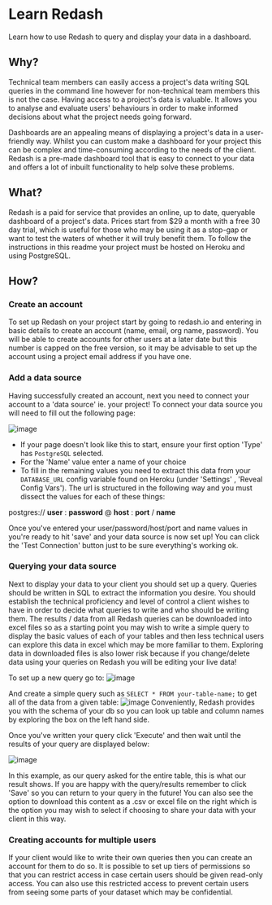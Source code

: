 # Learn Redash
Learn how to use Redash to query and display your data in a dashboard.

## Why?
Technical team members can easily access a project's data writing SQL queries in the command line however for non-technical team members this is not the case. Having access to a project's data is valuable. It allows you to analyse and evaluate users' behaviours in order to make informed decisions about what the project needs going forward.

Dashboards are an appealing means of displaying a project's data in a user-friendly way. Whilst you can custom make a dashboard for your project this can be complex and time-consuming according to the needs of the client. Redash is a pre-made dashboard tool that is easy to connect to your data and offers a lot of inbuilt functionality to help solve these problems.

## What?

Redash is a paid for service that provides an online, up to date, queryable dashboard of a project's data. Prices start from $29 a month with a free 30 day trial, which is useful for those who may be using it as a stop-gap or want to test the waters of whether it will truly benefit them. To follow the instructions in this readme your project must be hosted on Heroku and using PostgreSQL.

## How?

### Create an account

To set up Redash on your project start by going to redash.io and entering in basic details to create an account (name, email, org name, password). You will be able to create accounts for other users at a later date but this number is capped on the free version, so it may be advisable to set up the account using a project email address if you have one.

### Add a data source

Having successfully created an account, next you need to connect your account to a 'data source' ie. your project! To connect your data source you will need to fill out the following page:

![image](https://user-images.githubusercontent.com/16775804/32285039-09508b56-bf21-11e7-9716-2961edc81ffb.png)

- If your page doesn't look like this to start, ensure your first option 'Type'
 has `PostgreSQL` selected.
- For the 'Name' value enter a name of your choice
- To fill in the remaining values you need to extract this data from your `DATABASE_URL` config variable found on Heroku (under 'Settings' , 'Reveal Config Vars'). The url is structured in the following way and you must dissect the values for each of these things:

postgres:// **user** : **password** @ **host** : **port** / **name**

Once you've entered your user/password/host/port and name values in you're ready to hit 'save' and your data source is now set up! You can click the 'Test Connection' button just to be sure everything's working ok.

### Querying your data source

Next to display your data to your client you should set up a query. Queries should be written in SQL to extract the information you desire. You should establish the technical proficiency and level of control a client wishes to have in order to decide what queries to write and who should be writing them. The results / data from all Redash queries can be downloaded into excel files so as a starting point you may wish to write a simple query to display the basic values of each of your tables and then less technical users can explore this data in excel which may be more familiar to them. Exploring data in downloaded files is also lower risk because if you change/delete data using your queries on Redash you will be editing your live data!

To set up a new query go to:
![image](https://user-images.githubusercontent.com/16775804/32285773-431b757e-bf23-11e7-93bf-66e64df68c1d.png)

And create a simple query such as `SELECT * FROM your-table-name;` to get all of the data from a given table:
![image](https://user-images.githubusercontent.com/16775804/32285945-d414d534-bf23-11e7-9941-5fea73df9803.png)
Conveniently, Redash provides you with the schema of your db so you can look up table and column names by exploring the box on the left hand side.

Once you've written your query click 'Execute' and then wait until the results of your query are displayed below:

![image](https://user-images.githubusercontent.com/16775804/32286104-4d6d2210-bf24-11e7-9708-76c0bcbcfdad.png)

In this example, as our query asked for the entire table, this is what our result shows. If you are happy with the query/results remember to click 'Save' so you can return to your query in the future! You can also see the option to download this content as a .csv or excel file on the right which is the option you may wish to select if choosing to share your data with your client in this way.

### Creating accounts for multiple users

If your client would like to write their own queries then you can create an account for them to do so. It is possible to set up tiers of permissions so that you can restrict access in case certain users should be given read-only access. You can also use this restricted access to prevent certain users from seeing some parts of your dataset which may be confidential.
